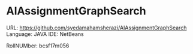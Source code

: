 # AIAssignmentGraphSearch

URL:  https://github.com/syedamahamsherazi/AIAssignmentGraphSearch
Language:   JAVA
IDE:  NetBeans

RollNUMber: bcsf17m056
